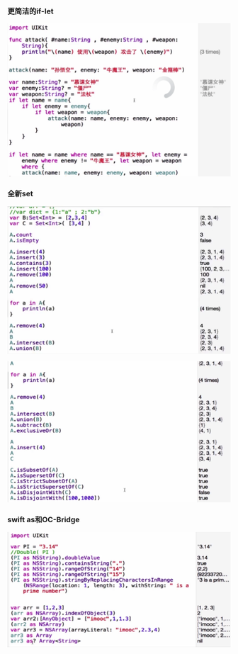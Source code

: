 ### 更简洁的if-let

![](/assets/1)

### 全新set

![](/assets/3)

![](/assets/4)

### swift as和OC-Bridge

![](/assets/2)

